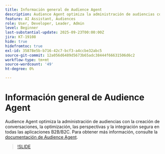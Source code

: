 ```yaml
---
title: Información general de Audience Agent
description: Audience Agent optimiza la administración de audiencias con la creación de conversaciones, la optimización, las perspectivas y la integración segura en todas las aplicaciones B2B/B2C.
feature: AI Assistant, Audiences
role: User, Developer, Leader, Admin
level: Beginner
last-substantial-update: 2025-09-23T00:00:00Z
jira: KT-19108
hide: true
hidefromtoc: true
exl-id: 35878e5b-b716-42c7-bcf3-a4ccbe32abc5
source-git-commit: 12a056d6489d5673b65adc38444f66631506d6c2
workflow-type: tm+mt
source-wordcount: '49'
ht-degree: 0%

---
```


# Información general de Audience Agent

Audience Agent optimiza la administración de audiencias con la creación de conversaciones, la optimización, las perspectivas y la integración segura en todas las aplicaciones B2B/B2C. Para obtener más información, consulte la [documentación de Audience Agent](https://experienceleague.adobe.com/en/docs/experience-cloud-ai/experience-cloud-ai/agents/audience).

>[!SLIDE](audience-agent-overview)
